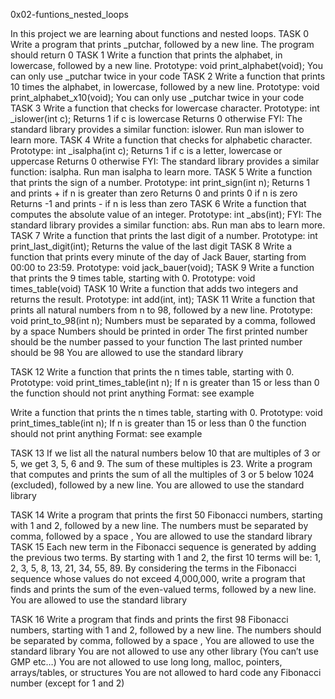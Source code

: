 0x02-funtions_nested_loops

In this project we are learning about functions and nested loops.
TASK 0 Write a program that prints _putchar, followed by a new line.
The program should return 0
TASK 1 Write a function that prints the alphabet, in lowercase, followed by a new line.
Prototype: void print_alphabet(void);
You can only use _putchar twice in your code
TASK 2 Write a function that prints 10 times the alphabet, in lowercase, followed by a new line.
Prototype: void print_alphabet_x10(void);
You can only use _putchar twice in your code
TASK 3 Write a function that checks for lowercase character.
Prototype: int _islower(int c);
Returns 1 if c is lowercase
Returns 0 otherwise FYI: The standard library provides a similar function: islower. Run man islower to learn more.
TASK 4 Write a function that checks for alphabetic character.
Prototype: int _isalpha(int c);
Returns 1 if c is a letter, lowercase or uppercase
Returns 0 otherwise FYI: The standard library provides a similar function: isalpha. Run man isalpha to learn more.
TASK 5 Write a function that prints the sign of a number.
Prototype: int print_sign(int n);
Returns 1 and prints + if n is greater than zero
Returns 0 and prints 0 if n is zero
Returns -1 and prints - if n is less than zero
TASK 6 Write a function that computes the absolute value of an integer.
Prototype: int _abs(int); FYI: The standard library provides a similar function: abs. Run man abs to learn more.
TASK 7 Write a function that prints the last digit of a number.
Prototype: int print_last_digit(int);
Returns the value of the last digit
TASK 8 Write a function that prints every minute of the day of Jack Bauer, starting from 00:00 to 23:59.
Prototype: void jack_bauer(void);
TASK 9 Write a function that prints the 9 times table, starting with 0.
Prototype: void times_table(void)
TASK 10 Write a function that adds two integers and returns the result.
Prototype: int add(int, int);
TASK 11 Write a function that prints all natural numbers from n to 98, followed by a new line.
Prototype: void print_to_98(int n);
Numbers must be separated by a comma, followed by a space
Numbers should be printed in order
The first printed number should be the number passed to your function
The last printed number should be 98
You are allowed to use the standard library

TASK 12 Write a function that prints the n times table, starting with 0.
Prototype: void print_times_table(int n);
If n is greater than 15 or less than 0 the function should not print anything
Format: see example
 
Write a function that prints the n times table, starting with 0.
Prototype: void print_times_table(int n);
If n is greater than 15 or less than 0 the function should not print anything
Format: see example
 
TASK 13 If we list all the natural numbers below 10 that are multiples of 3 or 5, we get 3, 5, 6 and 9. The sum of these multiples is 23. Write a program that computes and prints the sum of all the multiples of 3 or 5 below 1024 (excluded), followed by a new line.
You are allowed to use the standard library

TASK 14 Write a program that prints the first 50 Fibonacci numbers, starting with 1 and 2, followed by a new line.
The numbers must be separated by comma, followed by a space , 
You are allowed to use the standard library
TASK 15 Each new term in the Fibonacci sequence is generated by adding the previous two terms. By starting with 1 and 2, the first 10 terms will be: 1, 2, 3, 5, 8, 13, 21, 34, 55, 89. By considering the terms in the Fibonacci sequence whose values do not exceed 4,000,000, write a program that finds and prints the sum of the even-valued terms, followed by a new line.
You are allowed to use the standard library

TASK 16 Write a program that finds and prints the first 98 Fibonacci numbers, starting with 1 and 2, followed by a new line.
The numbers should be separated by comma, followed by a space ,
You are allowed to use the standard library
You are not allowed to use any other library (You can’t use GMP etc…)
You are not allowed to use long long, malloc, pointers, arrays/tables, or structures
You are not allowed to hard code any Fibonacci number (except for 1 and 2)

